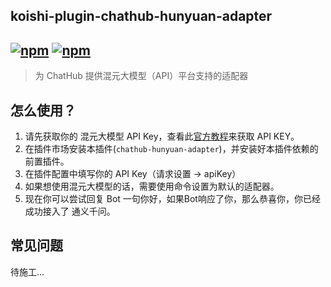 ## koishi-plugin-chathub-hunyuan-adapter

## [![npm](https://img.shields.io/npm/v/koishi-plugin-chatluna-hunyuan-adapter/next)](https://www.npmjs.com/package/koishi-plugin-chatluna-hunyuan) [![npm](https://img.shields.io/npm/dm/koishi-plugin-chatluna-hunyuan-adapter)](https://www.npmjs.com/package//koishi-plugin-chatluna-hunyuan-adapter)

> 为 ChatHub 提供混元大模型（API）平台支持的适配器

## 怎么使用？

1. 请先获取你的 混元大模型 API Key，查看此[官方教程](https://cloud.tencent.com/document/product/1729/111008)来获取 API KEY。
2. 在插件市场安装本插件(`chathub-hunyuan-adapter`)，并安装好本插件依赖的前置插件。
3. 在插件配置中填写你的 API Key（请求设置 -> apiKey）
4. 如果想使用混元大模型的话，需要使用命令设置为默认的适配器。
5. 现在你可以尝试回复 Bot 一句你好，如果Bot响应了你，那么恭喜你，你已经成功接入了 通义千问。

## 常见问题

待施工...
